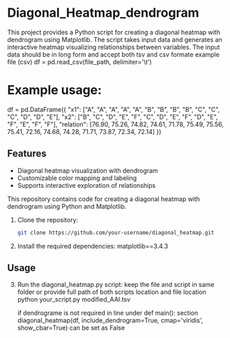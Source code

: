 # Diagonal_Heatmap_dendrogram

This project provides a Python script for creating a diagonal heatmap with dendrogram using Matplotlib. The script takes input data and generates an interactive heatmap visualizing relationships between variables.
The input data should be in long form and accept both tsv and csv formate 
example file (csv) 
df = pd.read_csv(file_path, delimiter='\t')
# Example usage:
df = pd.DataFrame({
    "x1": ["A", "A", "A", "A", "A", "B", "B", "B", "B", "C", "C", "C", "D", "D", "E"],
    "x2": ["B", "C", "D", "E", "F", "C", "D", "E", "F", "D", "E", "F", "E", "F", "F"],
    "relation": [76.90, 75.26, 74.82, 74.61, 71.78, 75.49, 75.56, 75.41, 72.16, 74.68, 74.28, 71.71, 73.87, 72.34, 72.14]
})
## Features

- Diagonal heatmap visualization with dendrogram
- Customizable color mapping and labeling
- Supports interactive exploration of relationships

This repository contains code for creating a diagonal heatmap with dendrogram using Python and Matplotlib.



1. Clone the repository:

   ```bash
   git clone https://github.com/your-username/diagonal_heatmap.git

2. Install the required dependencies:
   matplotlib==3.4.3

## Usage
3. Run the diagonal_heatmap.py script:
   keep the file and script in same folder or provide full path of both scripts location and file location
   python your_script.py modified_AAI.tsv


   if dendrograme is not required in line under def main(): section 
   diagonal_heatmap(df, include_dendrogram=True, cmap='viridis', show_cbar=True)
   can be set as False 

